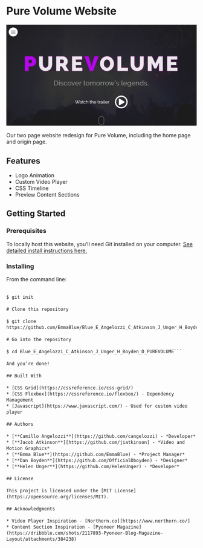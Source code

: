# Pure Volume Website

![](images/purevolume-readme.png)

Our two page website redesign for Pure Volume, including the home page and origin page.

## Features

* Logo Animation
* Custom Video Player
* CSS Timeline
* Preview Content Sections

## Getting Started

### Prerequisites

To locally host this website, you’ll need Git installed on your computer.
[See detailed install instructions here.](https://gist.github.com/derhuerst/1b15ff4652a867391f03)

### Installing

From the command line:

```# Initialize git

$ git init

# Clone this repository

$ git clone https://github.com/EmmaBlue/Blue_E_Angelozzi_C_Atkinson_J_Unger_H_Boyden_D_PUREVOLUME.git

# Go into the repository

$ cd Blue_E_Angelozzi_C_Atkinson_J_Unger_H_Boyden_D_PUREVOLUME```

And you’re done!

## Built With

* [CSS Grid](https://cssreference.io/css-grid/)
* [CSS Flexbox](https://cssreference.io/flexbox/) - Dependency Management
* [Javascript](https://www.javascript.com/) - Used for custom video player

## Authors

* [**Camillo Angelozzi**](https://github.com/cangelozzi) - *Developer*
* [**Jacob Atkinson**][https://github.com/jiatkinson] - *Video and Motion Graphics*
* [**Emma Blue**](https://github.com/EmmaBlue) - *Project Manager*
* [**Dan Boyden**](https://github.com/OfficialDboyden) - *Designer*
* [**Helen Unger**](https://github.com/HelenUnger) - *Developer*

## License

This project is licensed under the [MIT License] (https://opensource.org/licenses/MIT).

## Acknowledgments

* Video Player Inspiration - [Northern.co][https://www.northern.co/]
* Content Section Inspiration - [Pyoneer Magazine](https://dribbble.com/shots/2117893-Pyoneer-Blog-Magazine-Layout/attachments/384238)
